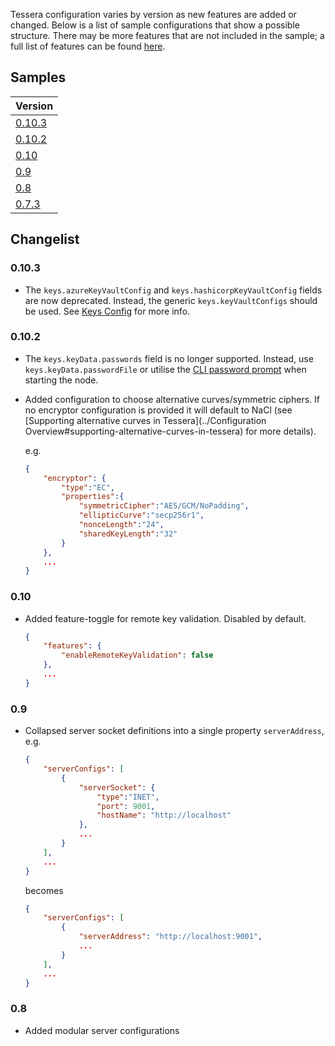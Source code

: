 Tessera configuration varies by version as new features are added or changed. Below is a list of sample configurations that show a possible structure. There may be more features that are not included in the sample; a full list of features can be found [here](../Configuration%20Overview).

## Samples

| Version       |
| ------------- |
| [0.10.3](../Tessera%20v0.10.3%20sample%20settings) |
| [0.10.2](../Tessera%20v0.10.2%20sample%20settings) |
| [0.10](../Tessera%20v0.10.0%20sample%20settings) |
| [0.9](../Tessera%20v0.9%20sample%20settings) |
| [0.8](../Tessera%20v0.8%20sample%20settings)      |
| [0.7.3](../Tessera%20v0.7.3%20sample%20settings)      |

## Changelist
### 0.10.3
- The `keys.azureKeyVaultConfig` and `keys.hashicorpKeyVaultConfig` fields are now deprecated.  Instead, the generic `keys.keyVaultConfigs` should be used.  See [Keys Config](../Keys) for more info.

### 0.10.2
- The `keys.keyData.passwords` field is no longer supported.  Instead, use `keys.keyData.passwordFile` or utilise the [CLI password prompt](../Keys#providing-key-passwords-at-runtime) when starting the node.

- Added configuration to choose alternative curves/symmetric ciphers. If no encryptor configuration is provided it will default to NaCl (see [Supporting alternative curves in Tessera](../Configuration Overview#supporting-alternative-curves-in-tessera) for more details).

    e.g.
    ```json
    {
        "encryptor": {
            "type":"EC",
            "properties":{
                "symmetricCipher":"AES/GCM/NoPadding",
                "ellipticCurve":"secp256r1",
                "nonceLength":"24",
                "sharedKeyLength":"32"
            }
        },
        ...
    }
    ``` 

### 0.10
- Added feature-toggle for remote key validation.  Disabled by default.
    ```json
    {
        "features": {
            "enableRemoteKeyValidation": false
        },
        ...
    }
    ```
### 0.9
- Collapsed server socket definitions into a single property `serverAddress`, e.g.
    ```json
    {
        "serverConfigs": [
            {
                "serverSocket": {
                    "type":"INET",
                    "port": 9001,
                    "hostName": "http://localhost"
                },
                ...
            }
        ],
        ...
    }
    ```
    becomes
    ```json
    {
        "serverConfigs": [
            {
                "serverAddress": "http://localhost:9001",
                ...
            }
        ],
        ...
    }
    ```

### 0.8
- Added modular server configurations
